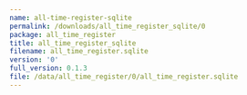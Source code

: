 ```yaml
---
name: all-time-register-sqlite
permalink: /downloads/all_time_register_sqlite/0
package: all_time_register
title: all_time_register_sqlite
filename: all_time_register.sqlite
version: '0'
full_version: 0.1.3
file: /data/all_time_register/0/all_time_register.sqlite
---
```

